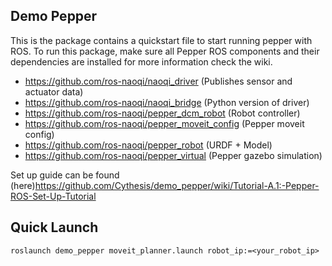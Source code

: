 ## Demo Pepper
This is the package contains a quickstart file to start running pepper with ROS.
To run this package, make sure all Pepper ROS components and their dependencies are installed for more information check the wiki.

- https://github.com/ros-naoqi/naoqi_driver (Publishes sensor and actuator data) 
- https://github.com/ros-naoqi/naoqi_bridge (Python version of driver) 
- https://github.com/ros-naoqi/pepper_dcm_robot (Robot controller) 
- https://github.com/ros-naoqi/pepper_moveit_config (Pepper moveit config) 
- https://github.com/ros-naoqi/pepper_robot (URDF + Model) 
- https://github.com/ros-naoqi/pepper_virtual (Pepper gazebo simulation) 

Set up guide can be found (here)<https://github.com/Cythesis/demo_pepper/wiki/Tutorial-A.1:-Pepper-ROS-Set-Up-Tutorial>

## Quick Launch
```
roslaunch demo_pepper moveit_planner.launch robot_ip:=<your_robot_ip>
```
